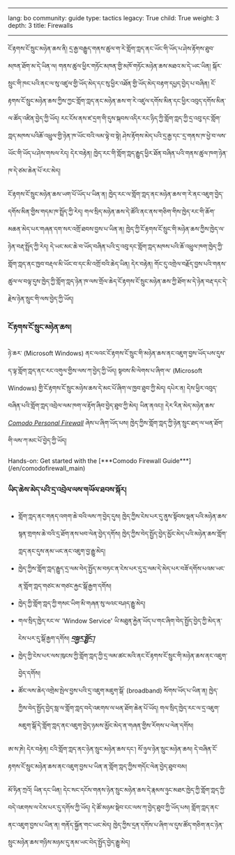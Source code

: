 

---

lang: bo
community: guide
type: tactics
legacy: True
child: True
weight: 3
depth: 3
title: Firewalls

---

ངོ་རྟགས་ངོ་སྲུང་མཉེན་ཆས་ནི། དྲ་རྒྱ་བརྒྱུད་གནས་ཚུལ་ག་རེ་གློག་ཀླད་ནང་ཡོང་གི་ཡོད་པ་ཤེས་རྟོགས་ཐུབ་མཁན་ཐོག་མ་དེ་ཡིན་ལ། གནས་ཚུལ་ཕྱིར་གཏོང་མཁན་གྱི་མཁོ་གཏོང་མཉེན་ཆས་མཐའ་མ་དེ་ཡང་ཡིན། སྐོར་སྲུང་གི་ཁང་པའི་ནང་ལ་སུ་འཛུལ་གྱི་ཡོད་མེད་དང་སུ་ཕྱིར་འཐོན་གྱི་ཡོད་མེད་བརྟག་དཔྱད་བྱེད་པ་བཞིན། ངོ་རྟགས་ངོ་སྲུང་མཉེན་ཆས་ཀྱིས་ཀྱང་གློག་ཀླད་ནང་མཉེན་ཆས་ག་རེ་འཛུལ་དགོས་མིན་དང་ཕྱིར་འབུད་དགོས་མིན་ལ་ཚོད་འཛིན་བྱེད་ཀྱི་ཡོད། རང་ངོས་ནས་ཛ་དྲག་གི་དུས་སྐབས་འདིར་རང་ཉིད་ཀྱི་གློག་ཀླད་ཀྱི་དྲ་འབུ་དང་གློག་ཀླད་མཁས་པའིཆོ་འཕྲུལ་གྱི་ཉེན་ཁ་ཡོང་བའི་ལམ་ལྟེ་བ་སྟེ། ཤེས་རྟོགས་མེད་པའི་དྲ་རྒྱ་དང་་དྲ་གནས་ཁ་ཕྱེ་བ་ལས་ཡོང་གི་ཡོད་པ་ཤེས་གསལ་རེད། དེར་བརྟེན། ཁྱེད་རང་གི་གློག་ཀླད་རྒྱུད་ཕྱིར་ཐོན་བཞིན་པའི་གནས་ཚུལ་ཁག་ཉེན་ཁ་དེ་ཙམ་ཆེན་པོ་རང་མེད།

ངོ་རྟགས་ངོ་སྲུང་མཉེན་ཆས་ཡག་པོ་ཡོད་པ་ཡིན་ན། ཁྱེད་རང་ལ་གློག་ཀླད་ནང་མཉེན་ཆས་ག་རེ་ནང་འཇུག་བྱེད་དགོས་མིན་གྱིས་གདམ་ཁ་སྤྲོད་ཀྱི་རེད། གལ་སྲིད་མཉེན་ཆས་དེ་ཚོའི་ནང་ནས་གཅིག་གིས་ཁྱེད་རང་གི་ཆོག་མཆན་མེད་པར་གཞན་དག་སར་འགྲོ་ཐབས་བྱས་པ་ཡིན་ན། ཁྱེད་ཀྱི་ངོ་རྟགས་ངོ་སྲུང་གི་མཉེན་ཆས་ཀྱིས་ཁྱེད་ལ་ཉེན་བརྡ་སྤྲོད་ཀྱི་རེད། དེ་ཡང་མང་ཆེ་བ་ཡོད་བཞིན་པའི་དྲ་འབུ་དང་གློག་ཀླད་མཁས་པའི་ཆོ་འཕྲུལ་ཁག་ཁྱེད་ཀྱི་གློག་ཀླད་ནང་ཁྱབ་བརྡལ་མི་ཡོང་བ་དང་མི་འགྲོ་བའི་ཆེད་ཡིན། དེར་བརྟེན། གོང་དུ་འགྲེལ་བརྗོད་བྱས་པའི་གནས་ཚུལ་ལ་བལྟ་དུས་ཁྱེད་ཀྱི་གློག་ཀླད་ཉེན་ཁ་ལས་གྲོལ་ཆེད་ངོ་རྟགས་ངོ་སྲུང་མཉེན་ཆས་ཀྱི་ཐོག་མ་དེ་ཉེན་བརྡ་དང་དེ་རྗེས་ཉེན་སྲུང་གི་ལས་བྱེད་ཀྱི་ཡོད།


### ངོ་རྟགས་ངོ་སྲུང་མཉེན་ཆས།  ###


ཉེ་ཆར་ (Microsoft  Windows) ནང་ལའང་ངོ་རྟགས་ངོ་སྲུང་གི་མཉེན་ཆས་ནང་འཇུག་བྱས་ཡོད་པས་དུས་ད་ལྟ་གློག་ཀླད་ནང་རང་འགུལ་གྱིས་ལས་ཀ་བྱེད་ཀྱི་ཡོད། སྟབས་མི་ལེགས་པ་ཞིག་ལ་ (Microsoft  Windows) གྱི་ངོ་རྟགས་ངོ་སྲུང་མཉེས་ཆས་དེ་མང་པོ་ཞིག་ལ་ཁྱབ་ཐུབ་ཀྱི་མེད། དཔེར་ན། དེས་ཕྱིར་འབུད་བཞིན་པའི་གློག་ཀླད་འབྲེལ་ལམ་ཁག་ལ་རྟོག་ཞིབ་བྱེད་ཐུབ་ཀྱི་མེད། ཡིན་ནའང།། དེར་རིན་མེད་མཉེན་ཆས་[*Comodo Personal Firewall*](/bo/glossary#Comodo_Firewall) ཞེས་པ་ཞིག་ཡོད་པས། ཁྱེད་ཀྱིས་གློག་ཀླད་ཀྱི་ཉེན་སྲུང་ཐད་ལ་ཕན་ཐོག་གི་ལས་ཀ་མང་པོ་བྱེད་ཀྱི་ཡོད། 

<div class=getstarted markdown=1> Hands-on: Get started with the [***Comodo Firewall Guide***](/en/comodofirewall_main)
</div>

### ཡིད་ཆེས་མེད་པའི་དྲ་འབྲེལ་ལས་གཡོལ་ཐབས་སྐོར། ###

- གློག་ཀླད་ནང་གནད་འགག་ཆེ་བའི་ལས་ཀ་བྱེད་དུས། ཁྱེད་ཀྱིས་ངེས་པར་དུ་ནུས་སྟོབས་ལྡན་པའི་མཉེན་ཆས་སྙན་གྲགས་ཆེ་བའི་དྲ་ཐོག་ནས་ཕབ་ལེན་བྱེད་དགོས། ཁྱེད་ཀྱིས་བེད་སྤྱོད་བྱེད་མྱོང་མེད་པའི་མཉེན་ཆས་གློག་ཀླད་ནང་དུས་ནམ་ཡང་ནང་འཇུག་བྱ་རྒྱུ་མེད། 
- ཁྱེད་ཀྱིས་གློག་ཀླད་རྒྱུད་དྲ་ལམ་བེད་སྤྱོད་མ་བཏང་ན་ངེས་པར་དུ་དྲ་ལམ་དེ་མེད་པར་བཟོ་དགོས་པའམ་ཡང་ན་གློག་ཀླད་གཙང་མ་གཙང་རྐྱང་སྒོ་རྒྱག་དགོས།
- ཁྱེད་ཀྱི་གློག་ཀླད་ཀྱི་གསང་ཡིག་མི་གཞན་སུ་ལའང་བཤད་རྒྱུ་མེད།
- གལ་སྲིད་ཁྱེད་རང་ལ་ 'Window  Service' ཡི་མཐུན་རྐྱེན་ཡོད་པ་གང་ཞིག་བེད་སྤྱོད་བྱེད་ཀྱི་མེད་ན་ངེས་པར་དུ་སྒོ་རྒྱག་དགོས། [***བསྐྱར་སྦྱོང་།***](/bo/chapter_1_5) 
- ཁྱེད་ཀྱི་ངེས་པར་ལས་ཁུངས་ཀྱི་གློག་ཀླད་ཀྱི་དྲ་ལམ་ཚང་མའི་ནང་ངོ་རྟགས་ངོ་སྲུང་གི་མཉེན་ཆས་ནང་འཇུག་བྱེད་དགོས། 
- ཚོང་ལས་ཆེད་འགྲེམ་སྤེལ་བྱས་པའི་དྲ་འཇུག་མཇུག་སྒོ་ (broadband) སོགས་ཡོད་པ་ཡིན་ན། ཁྱེད་ཀྱིས་བེད་སྤྱོད་བྱེད་སླ་ལ་གློག་ཀླད་བདེ་འཇགས་ལ་ཕན་ཐོག་ཆེན་པོ་ཡོད། གལ་སྲིད་ཁྱེད་རང་ལ་དྲ་འཇུག་མཇུག་སྒོ་དེ་གློག་ཀླད་ནང་འཇུག་བྱེད་ཉམས་མྱོང་མེད་ན་གཞན་གྱིས་རོགས་པ་ལེན་དགོས།


<div class=background markdown=1>

ཨ་ས་ཎེ། དེར་བརྟེན། ངའི་གློག་ཀླད་ནང་ཉེན་སྲུང་མཉེན་ཆས་དང་། སོ་ཉུལ་ཉེན་སྲུང་མཉེན་ཆས། དེ་བཞིན་ངོ་རྟགས་ངོ་སྲུང་མཉེན་ཆས་ནང་འཇུག་བྱས་པ་ཡིན་ན་གློག་ཀླད་ཀྱིས་གདོང་ལེན་བྱེད་ཐུབ་བམ།

མོ་ཧིན་ཀྲའོ། ཡིན་དང་ཡིན། དེང་སང་དངོས་གནས་ཉེན་སྲུང་མཉེན་ཆས་དེ་རྣམས་ཉུང་མཐར་ཁྱེད་ཀྱི་གློག་ཀླད་ཀྱི་བདེ་འཇགས་ལ་ངེས་པར་དུ་དགོས་ཀྱི་ཡོད། དེ་ཚོ་མཉམ་སྡེབ་ངང་ལས་ཀ་བྱེད་ཐུབ་ཀྱི་ཡོད་པས། གློག་ཀླད་ནང་ནང་འཇུག་བྱས་པ་ཡིན་ན། གནོད་སྐྱོན་གང་ཡང་མེད། ཁྱེད་ཀྱིས་དྲན་དགོས་པ་ཞིག་ལ་དུས་ཚོད་གཅིག་ནང་ཉེན་སྲུང་མཉེན་ཆས་གཉིས་མཉམ་དུ་ནམ་ཡང་བེད་སྤྱོད་བྱེད་རྒྱུ་མེད།

</div>

